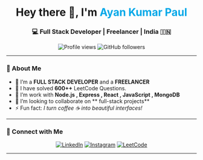 <!-- Profile Header -->
<h1 align="center">Hey there 👋, I'm <span style="color:#00A8E8;">Ayan Kumar Paul</span></h1>
<h3 align="center">💻 Full Stack Developer | Freelancer | India 🇮🇳</h3>

<p align="center">
  <img src="https://komarev.com/ghpvc/?username=souviksahoo20&label=Profile%20Views&color=0e75b6&style=flat" alt="Profile views" /> 
  <img src="https://img.shields.io/github/followers/souviksahoo20?label=Followers&style=social" alt="GitHub followers" />
</p>

---

### 🌟 About Me

- 🔭 I’m a **FULL STACK DEVELOPER** and a **FREELANCER**
- 🔭 I have solved **600++** LeetCode Questions. 
- 🌱 I’m work with  **Node.js , Express , React , JavaScript , MongoDB**
- 👯 I’m looking to collaborate on ** full-stack projects**
- ⚡ Fun fact: *I turn coffee ☕ into beautiful interfaces!*

---

### 🤝 Connect with Me

<p align="center">
  <a href="https://www.linkedin.com/in/ayan-paul-384396294/" target="_blank"><img src="https://img.icons8.com/color/48/000000/linkedin.png" alt="LinkedIn"/></a>
  <a href="https://www.instagram.com/a.k_paul_/" target="_blank"><img src="https://img.icons8.com/fluency/48/000000/instagram-new.png" alt="Instagram"/></a>
  <a href="https://leetcode.com/u/Ayankumar/" target="_blank"><img src="https://img.icons8.com/external-tal-revivo-color-tal-revivo/48/000000/external-level-up-your-coding-skills-and-quickly-land-a-job-logo-color-tal-revivo.png" alt="LeetCode"/></a>
</p>

---
